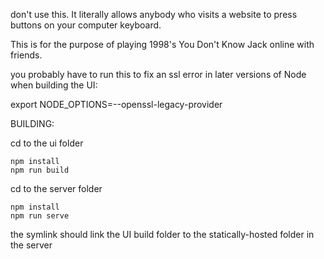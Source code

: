 don't use this. It literally allows anybody who visits a website to press buttons on your computer keyboard.


This is for the purpose of playing 1998's You Don't Know Jack online with friends.

you probably have to run this to fix an ssl error in later versions of Node when building the UI:

export NODE_OPTIONS=--openssl-legacy-provider




BUILDING:

cd to the ui folder
```
npm install
npm run build
```

cd to the server folder
```
npm install
npm run serve
```
the symlink should link the UI build folder to the statically-hosted folder in the server
